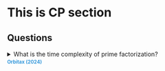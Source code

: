 # This is CP section

## Questions

<details>
<summary>What is the time complexity of prime factorization?<br><span style="font-weight: bold; color: #3498db; font-size: 0.8em;">Orbitax (2024)</span>
</summary>
<hr>
root(n)
</details>
